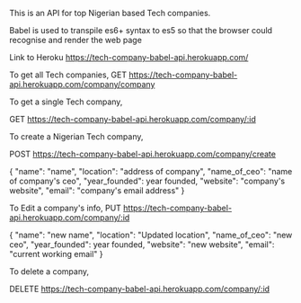 
This is an API for top Nigerian based Tech companies.



Babel is used to transpile es6+ syntax to es5 so that the browser could recognise and render the web page

Link to Heroku https://tech-company-babel-api.herokuapp.com/


To get all Tech companies,
GET https://tech-company-babel-api.herokuapp.com/company/company


To get a single Tech company,

GET https://tech-company-babel-api.herokuapp.com/company/:id



To create a Nigerian Tech company,

POST https://tech-company-babel-api.herokuapp.com/company/create

{
    "name": "name",
    "location": "address of company",
    "name_of_ceo": "name of company's ceo",
    "year_founded": year founded,
    "website": "company's website",
    "email": "company's email address"
}



To Edit a company's info, 
PUT https://tech-company-babel-api.herokuapp.com/company/:id

{
    "name": "new name",
    "location": "Updated location",
    "name_of_ceo": "new ceo",
    "year_founded": year founded,
    "website": "new website",
    "email": "current working email"
}



To delete a company,

DELETE https://tech-company-babel-api.herokuapp.com/company/:id



 

